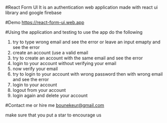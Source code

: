 #React Form UI
It is an authentication web application made with react ui library and google firebase

#Demo
https://react-form-ui.web.app

#Using the application and testing
to use the app do the following

1. try to type wrong email and see the error or leave an input emapty and see the error
2. create an account (use a valid email
3. try to create an account with the same email and see the error
4. login to your account without verifying your email
5. now verify your email
6. try to login to your account with wrong password then with wrong email and see the error
7. login to your account
8. logout from your account
9. login again and delete your account

#Contact me or hire me
bounekeur@gmail.com

make sure that you put a star to encourage us
